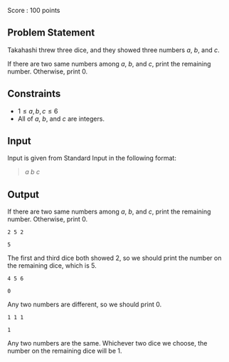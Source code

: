 Score : $100$ points

## Problem Statement

Takahashi threw three dice, and they showed three numbers $a$, $b$, and $c$.

If there are two same numbers among $a$, $b$, and $c$, print the remaining number. Otherwise, print $0$.

## Constraints

- $1 \leq a,b,c \leq 6$
- All of $a$, $b$, and $c$ are integers.

## Input

Input is given from Standard Input in the following format:

> $a$ $b$ $c$

## Output

If there are two same numbers among $a$, $b$, and $c$, print the remaining number. Otherwise, print $0$.

```input1
2 5 2
```

```output1
5
```

The first and third dice both showed $2$, so we should print the number on the remaining dice, which is $5$.

```input2
4 5 6
```

```output2
0
```

Any two numbers are different, so we should print $0$.

```input3
1 1 1
```

```output3
1
```

Any two numbers are the same. Whichever two dice we choose, the number on the remaining dice will be $1$.